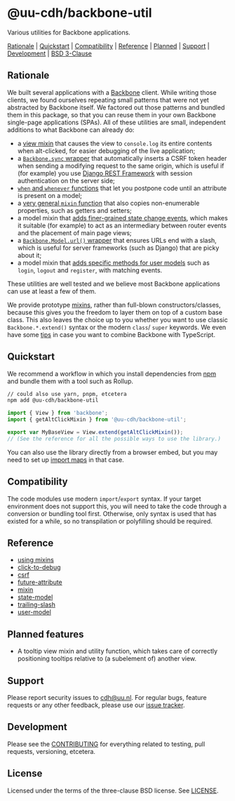 # @uu-cdh/backbone-util

Various utilities for Backbone applications.

[Rationale](#rationale) | [Quickstart](#quickstart) | [Compatibility](#compatibility) | [Reference](#reference) | [Planned](#planned-features) | [Support](#support) | [Development](CONTRIBUTING.md) | [BSD 3-Clause](LICENSE)

## Rationale

We built several applications with a [Backbone][backbone] client. While writing those clients, we found ourselves repeating small patterns that were not yet abstracted by Backbone itself. We factored out those patterns and bundled them in this package, so that you can reuse them in your own Backbone single-page applications (SPAs). All of these utilities are small, independent additions to what Backbone can already do:

- a [view mixin](doc/click-to-debug.md) that causes the view to `console.log` its entire contents when alt-clicked, for easier debugging of the live application;
- a [`Backbone.sync` wrapper](doc/csrf.md) that automatically inserts a CSRF token header when sending a modifying request to the same origin, which is useful if (for example) you use [Django REST Framework][drf] with session authentication on the server side;
- [`when` and `whenever` functions](doc/future-attribute.md) that let you postpone code until an attribute is present on a model;
- a [very general `mixin` function](doc/mixin.md) that also copies non-enumerable properties, such as getters and setters;
- a model mixin that [adds finer-grained state change events](doc/state-model.md), which makes it suitable (for example) to act as an intermediary between router events and the placement of main page views;
- a [`Backbone.Model.url()` wrapper](doc/trailing-slash.md) that ensures URLs end with a slash, which is useful for server frameworks (such as Django) that are picky about it;
- a model mixin that [adds specific methods for user models](doc/user-model.md) such as `login`, `logout` and `register`, with matching events.

These utilities are well tested and we believe most Backbone applications can use at least a few of them.

We provide prototype [mixins](doc/using-mixins.md), rather than full-blown constructors/classes, because this gives you the freedom to layer them on top of a custom base class. This also leaves the choice up to you whether you want to use classic `Backbone.*.extend()` syntax or the modern `class`/ `super` keywords. We even have some [tips](doc/using-mixins.md) in case you want to combine Backbone with TypeScript.

[backbone]: https://backbonejs.org/
[drf]: https://www.django-rest-framework.org/

## Quickstart

We recommend a workflow in which you install dependencies from [npm](https://npmjs.com/) and bundle them with a tool such as Rollup.

``` bash
// could also use yarn, pnpm, etcetera
npm add @uu-cdh/backbone-util
```

``` javascript
import { View } from 'backbone';
import { getAltClickMixin } from '@uu-cdh/backbone-util';

export var MyBaseView = View.extend(getAltClickMixin());
// (See the reference for all the possible ways to use the library.)
```

You can also use the library directly from a browser embed, but you may need to set up [import maps][import-map] in that case.

[import-map]: https://developer.mozilla.org/docs/Web/HTML/Element/script/type/importmap

## Compatibility

The code modules use modern `import`/`export` syntax. If your target environment does not support this, you will need to take the code through a conversion or bundling tool first. Otherwise, only syntax is used that has existed for a while, so no transpilation or polyfilling should be required.

## Reference

- [using mixins](doc/using-mixins.md)
- [click-to-debug](doc/click-to-debug.md)
- [csrf](doc/csrf.md)
- [future-attribute](doc/future-attribute.md)
- [mixin](doc/mixin.md)
- [state-model](doc/state-model.md)
- [trailing-slash](doc/trailing-slash.md)
- [user-model](doc/user-model.md)

## Planned features

- A tooltip view mixin and utility function, which takes care of correctly positioning tooltips relative to (a subelement of) another view.

## Support

Please report security issues to cdh@uu.nl. For regular bugs, feature requests or any other feedback, please use our [issue tracker][issues].

[issues]: https://github.com/CentreForDigitalHumanities/backbone-util/issues

## Development

Please see the [CONTRIBUTING](CONTRIBUTING.md) for everything related to testing, pull requests, versioning, etcetera.

## License

Licensed under the terms of the three-clause BSD license. See [LICENSE](LICENSE).
